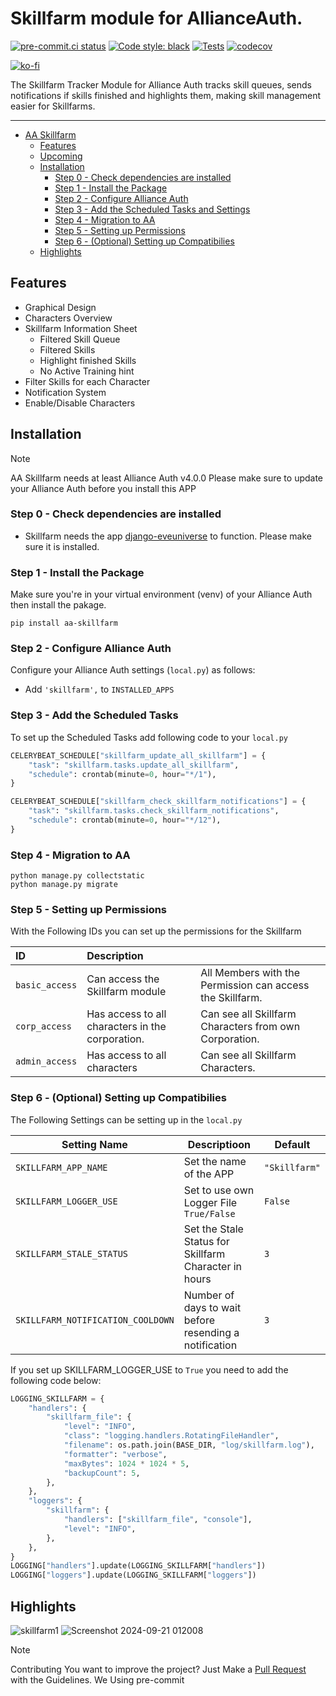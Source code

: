 # Skillfarm module for AllianceAuth.<a name="aa-skillfarm"></a>

[![pre-commit.ci status](https://results.pre-commit.ci/badge/github/Geuthur/aa-skillfarm/master.svg)](https://results.pre-commit.ci/latest/github/Geuthur/aa-skillfarm/master)
[![Code style: black](https://img.shields.io/badge/code%20style-black-000000.svg)](https://github.com/psf/black)
[![Tests](https://github.com/Geuthur/aa-skillfarm/actions/workflows/autotester.yml/badge.svg)](https://github.com/Geuthur/aa-skillfarm/actions/workflows/autotester.yml)
[![codecov](https://codecov.io/gh/Geuthur/aa-skillfarm/graph/badge.svg?token=oFZPpgIXz4)](https://codecov.io/gh/Geuthur/aa-skillfarm)

[![ko-fi](https://ko-fi.com/img/githubbutton_sm.svg)](https://ko-fi.com/W7W810Q5J4)

The Skillfarm Tracker Module for Alliance Auth tracks skill queues, sends notifications if skills finished and highlights them, making skill management easier for Skillfarms.

______________________________________________________________________

- [AA Skillfarm](#aa-skillfarm)
  - [Features](#features)
  - [Upcoming](#upcoming)
  - [Installation](#features)
    - [Step 0 - Check dependencies are installed](#step0)
    - [Step 1 - Install the Package](#step1)
    - [Step 2 - Configure Alliance Auth](#step2)
    - [Step 3 - Add the Scheduled Tasks and Settings](#step3)
    - [Step 4 - Migration to AA](#step4)
    - [Step 5 - Setting up Permissions](#step5)
    - [Step 6 - (Optional) Setting up Compatibilies](#step6)
  - [Highlights](#highlights)

## Features<a name="features"></a>

- Graphical Design
- Characters Overview
- Skillfarm Information Sheet
  - Filtered Skill Queue
  - Filtered Skills
  - Highlight finished Skills
  - No Active Training hint
- Filter Skills for each Character
- Notification System
- Enable/Disable Characters

## Installation<a name="installation"></a>

> [!NOTE]
> AA Skillfarm needs at least Alliance Auth v4.0.0
> Please make sure to update your Alliance Auth before you install this APP

### Step 0 - Check dependencies are installed<a name="step0"></a>

- Skillfarm needs the app [django-eveuniverse](https://apps.allianceauth.org/apps/detail/django-eveuniverse) to function. Please make sure it is installed.

### Step 1 - Install the Package<a name="step1"></a>

Make sure you're in your virtual environment (venv) of your Alliance Auth then install the pakage.

```shell
pip install aa-skillfarm
```

### Step 2 - Configure Alliance Auth<a name="step2"></a>

Configure your Alliance Auth settings (`local.py`) as follows:

- Add `'skillfarm',` to `INSTALLED_APPS`

### Step 3 - Add the Scheduled Tasks<a name="step3"></a>

To set up the Scheduled Tasks add following code to your `local.py`

```python
CELERYBEAT_SCHEDULE["skillfarm_update_all_skillfarm"] = {
    "task": "skillfarm.tasks.update_all_skillfarm",
    "schedule": crontab(minute=0, hour="*/1"),
}

CELERYBEAT_SCHEDULE["skillfarm_check_skillfarm_notifications"] = {
    "task": "skillfarm.tasks.check_skillfarm_notifications",
    "schedule": crontab(minute=0, hour="*/12"),
}
```

### Step 4 - Migration to AA<a name="step4"></a>

```shell
python manage.py collectstatic
python manage.py migrate
```

### Step 5 - Setting up Permissions<a name="step5"></a>

With the Following IDs you can set up the permissions for the Skillfarm

| ID             | Description                                      |                                                           |
| :------------- | :----------------------------------------------- | :-------------------------------------------------------- |
| `basic_access` | Can access the Skillfarm module                  | All Members with the Permission can access the Skillfarm. |
| `corp_access`  | Has access to all characters in the corporation. | Can see all Skillfarm Characters from own Corporation.    |
| `admin_access` | Has access to all characters                     | Can see all Skillfarm Characters.                         |

### Step 6 - (Optional) Setting up Compatibilies<a name="step6"></a>

The Following Settings can be setting up in the `local.py`

| Setting Name                      | Descriptioon                                           | Default       |
| --------------------------------- | ------------------------------------------------------ | ------------- |
| `SKILLFARM_APP_NAME`              | Set the name of the APP                                | `"Skillfarm"` |
| `SKILLFARM_LOGGER_USE`            | Set to use own Logger File `True/False`                | `False`       |
| `SKILLFARM_STALE_STATUS`          | Set the Stale Status for Skillfarm Character in hours  | `3`           |
| `SKILLFARM_NOTIFICATION_COOLDOWN` | Number of days to wait before resending a notification | `3`           |

If you set up SKILLFARM_LOGGER_USE to `True` you need to add the following code below:

```python
LOGGING_SKILLFARM = {
    "handlers": {
        "skillfarm_file": {
            "level": "INFO",
            "class": "logging.handlers.RotatingFileHandler",
            "filename": os.path.join(BASE_DIR, "log/skillfarm.log"),
            "formatter": "verbose",
            "maxBytes": 1024 * 1024 * 5,
            "backupCount": 5,
        },
    },
    "loggers": {
        "skillfarm": {
            "handlers": ["skillfarm_file", "console"],
            "level": "INFO",
        },
    },
}
LOGGING["handlers"].update(LOGGING_SKILLFARM["handlers"])
LOGGING["loggers"].update(LOGGING_SKILLFARM["loggers"])
```

## Highlights<a name="highlights"></a>

![skillfarm1](https://github.com/user-attachments/assets/b7a99b75-39c0-4349-84ae-89c5c48262c2)
![Screenshot 2024-09-21 012008](https://github.com/user-attachments/assets/567197cc-c55f-4b0e-b470-d4ceeadcfb15)

> [!NOTE]
> Contributing
> You want to improve the project?
> Just Make a [Pull Request](https://github.com/Geuthur/aa-skillfarm/pulls) with the Guidelines.
> We Using pre-commit
